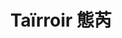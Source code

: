 ---
title: "Taïrroir 態芮"
description: "Taïrroir 態芮"
layout: shop
keywords:
  - 美食競賽
  - 台灣美食
  - 美食精選
datePublished: "2025-06-30"
dateModified: "2025-07-02"
city: "台北市"
district: "中山區"
address: "台北市中山區樂群三路299號6樓"
phone: "0285015500"
geo: "25.082781792178945, 121.55917633710486"
google_map: "https://maps.app.goo.gl/3WsCXWuUgrGpj4HR8"
footinder: "https://footinder.com.tw/%E5%8F%B0%E5%8C%97%E5%B8%82%E4%B8%AD%E5%B1%B1%E5%8D%80/13201/"
official: "https://tairroir.com/"
award:
  - name: "500盤"
    year: "2024"
    entries:
      - dishes:
          - "栗子南瓜濃湯"

---